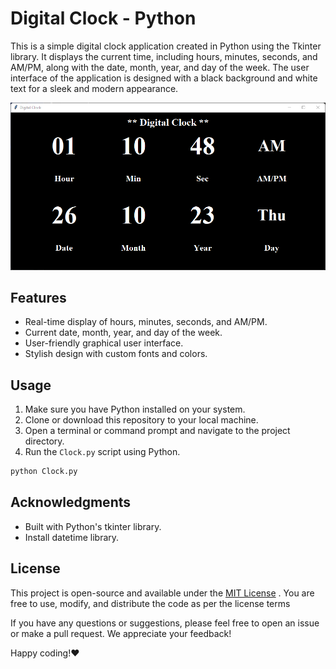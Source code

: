# Digital Clock - Python 

This is a simple digital clock application created in Python using the Tkinter library. It displays the current time, including hours, minutes, seconds, and AM/PM, along with the date, month, year, and day of the week. The user interface of the application is designed with a black background and white text for a sleek and modern appearance.

![Digital Clock Screenshot](screenshot.png)

## Features

- Real-time display of hours, minutes, seconds, and AM/PM.
- Current date, month, year, and day of the week.
- User-friendly graphical user interface.
- Stylish design with custom fonts and colors.

## Usage

1. Make sure you have Python installed on your system.
2. Clone or download this repository to your local machine.
3. Open a terminal or command prompt and navigate to the project directory.
4. Run the `Clock.py` script using Python.

```bash
python Clock.py
```

## Acknowledgments
- Built with Python's tkinter library.
- Install datetime library.

## License
This project is open-source and available under the <a href="https://github.com/zahid60/Digital-Clock/blob/master/LICENSE">MIT License</a> . You are free to use, modify, and distribute the code as per the license terms

If you have any questions or suggestions, please feel free to open an issue or make a pull request. We appreciate your feedback!

Happy coding!❤️


